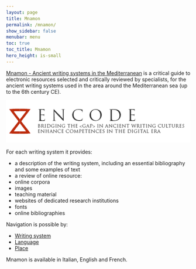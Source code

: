 ```yaml
---
layout: page
title: Mnamon
permalink: /mnamon/
show_sidebar: false
menubar: menu
toc: true
toc_title: Mnamon
hero_height: is-small
---
```


[Mnamon - Ancient writing systems in the Mediterranean](https://mnamon.sns.it/index.php?page=Home&lang=en) is a critical guide to 
electronic resources selected and critically reviewed by specialists, for the ancient writing systems used in the area around 
the Mediterranean sea (up to the 6th century CE). 

![Mnamon](/guidelines/images/banner.png)

For each writing system it provides:

- a description of the writing system, including an essential bibliography and some examples of text
- a review of online resource:
 - online corpora
 - images
 - teaching material
 - websites of dedicated research institutions
 - fonts
 - online bibliographies

Navigation is possible by:
- [Writing system](https://mnamon.sns.it/index.php?page=IndiceAlfabetico&lang=en)
- [Language](https://mnamon.sns.it/index.php?page=IndiceLingue&lang=en)
- [Place](https://mnamon.sns.it/index.php?page=IndiceLuoghi&lang=en)

Mnamon is available in Italian, English and French.
